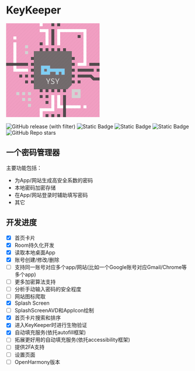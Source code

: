 # KeyKeeper

<P>
    <img src="./docs/appIcon_key_keeper.png" width="256"  alt="app icon"/>
</P>

![GitHub release (with filter)](https://img.shields.io/github/v/release/shaoyuanyu/KeyKeeper)
![Static Badge](https://img.shields.io/badge/android-JetpackCompose-green)
![Static Badge](https://img.shields.io/badge/kotlin-1.9.21-blue)
![Static Badge](https://img.shields.io/badge/OpenHarmony-ArkUI-green)
![GitHub Repo stars](https://img.shields.io/github/stars/shaoyuanyu/KeyKeeper)


## 一个密码管理器
主要功能包括：
- 为App/网站生成高安全系数的密码
- 本地密码加密存储
- 在App/网站登录时辅助填写密码
- 其它

## 开发进度
- [x] 首页卡片
- [x] Room持久化开发
- [x] 读取本地桌面App
- [x] 账号创建/修改/删除
- [ ] 支持同一账号对应多个app/网站(比如一个Google账号对应Gmail/Chrome等多个app)
- [ ] 更多加密算法支持
- [ ] 分析手动输入密码的安全程度
- [ ] 网站图标爬取
- [x] Splash Screen
- [ ] SplashScreenAVD和AppIcon绘制
- [x] 首页卡片搜索和排序
- [x] 进入KeyKeeper时进行生物验证
- [x] 自动填充服务(依托autofill框架)
- [ ] 拓展更好用的自动填充服务(依托accessibility框架)
- [ ] 提供2FA支持
- [ ] 设置页面
- [ ] OpenHarmony版本
